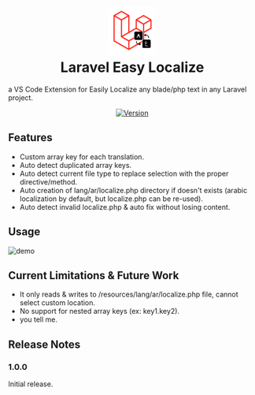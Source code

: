 <h1 align="center">
  <br>
  <a href="https://marketplace.visualstudio.com/items?itemName=moatazHajres.laravel-easy-localize">
    <img src="./resources/logo_icon.png" width="100" height="100">
  </a>
  <br>
    Laravel Easy Localize
  <br>
</h1>


a VS Code Extension for Easily Localize any blade/php text in any Laravel project.

<p align="center">
  <a href="https://marketplace.visualstudio.com/items?itemName=moatazHajres.laravel-easy-localize">
    <img src="https://badgen.net/vs-marketplace/v/moatazHajres.laravel-easy-localize" alt="Version">
  </a>
  <!---
    <a href="https://marketplace.visualstudio.com/items?itemName=moatazHajres.laravel-easy-localize">
      <img src="https://badgen.net/vs-marketplace/i/moatazHajres.laravel-easy-localize" alt="Installs">
    </a>
    <a href="https://marketplace.visualstudio.com/items?itemName=moatazHajres.laravel-easy-localize">
      <img src="https://badgen.net/vs-marketplace/rating/moatazHajres.laravel-easy-localize" alt="Ratings">
    </a>
  -->
</p>

## Features

- Custom array key for each translation.
- Auto detect duplicated array keys.
- Auto detect current file type to replace selection with the proper directive/method.
- Auto creation of lang/ar/localize.php directory if doesn't exists (arabic localization by default, but localize.php can be re-used).
- Auto detect invalid localize.php & auto fix without losing content.

## Usage

![demo](./resources/demo.gif)

## Current Limitations & Future Work

- It only reads & writes to /resources/lang/ar/localize.php file, cannot select custom location.
- No support for nested array keys (ex: key1.key2).
- you tell me.

## Release Notes

### 1.0.0

Initial release.
